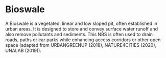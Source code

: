 # Bioswale
A Bioswale is a vegetated, linear and low sloped pit, often established in urban areas. It is designed to store and convey surface water runoff and also remove pollutants and sediments. This NBS is often used to drain roads, paths or car parks while enhancing access corridors or other open space (adapted from URBANGREENUP (2018), NATURE4CITIES (2020), UNALAB (2019)).
